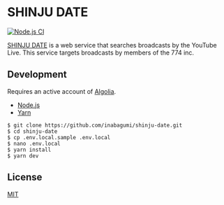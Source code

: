 # SHINJU DATE

[![Node.js CI](https://github.com/inabagumi/shinju-date/workflows/Node.js%20CI/badge.svg)](https://github.com/inabagumi/shinju-date/actions)

[SHINJU DATE](https://shinju.date/) is a web service that searches broadcasts by the YouTube Live. This service targets broadcasts by members of the 774 inc.

## Development

Requires an active account of [Algolia](https://www.algolia.com/).

- [Node.js](https://nodejs.org/en/)
- [Yarn](https://yarnpkg.com/en/)

```console
$ git clone https://github.com/inabagumi/shinju-date.git
$ cd shinju-date
$ cp .env.local.sample .env.local
$ nano .env.local
$ yarn install
$ yarn dev
```

## License

[MIT](LICENSE)
